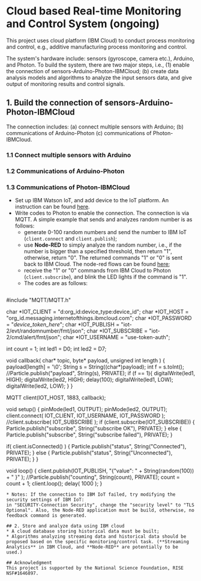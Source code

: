 # Cloud based Real-time Monitoring and Control System (ongoing)
This project uses cloud platform (IBM Cloud) to conduct process monitoring and control, e.g.,
additive manufacturing process monitoring and control.

The system's hardware include: sensors (gyroscope, camera etc.), Arduino, and Photon.
To build the system, there are two major steps, i.e., (1) enable the connection of sensors-Arduino-Photon-IBMCloud;
(b) create data analysis models and algorithms to analyze the input sensors data, and give output of monitoring results and control signals.

## 1. Build the connection of sensors-Arduino-Photon-IBMCloud
The connection includes: (a) connect multiple sensors with Arduino; (b) communications of Arduino-Photon
(c) communications of Photon-IBMCloud.
### 1.1 Connect multiple sensors with Arduino
### 1.2 Communications of Arduino-Photon
### 1.3 Communications of Photon-IBMCloud
* Set up IBM Watson IoT, and add device to the IoT platform. An instruction can be found [here](https://www.kevinhoyt.com/2016/04/27/particle-photon-on-watson-iot/).
* Write codes to Photon to enable the connection. The connection is via MQTT. A simple example that sends and analyzes random number is as follows:
  * generate 0-100 random numbers and send the number to IBM IoT (`client.connect` and `client.publish`);
  * use **Node-RED** to simply analyze the random number, i.e., if the number is bigger than a specified threshold,
  then return "1", otherwise, return "0". The returned commands "1" or "0" is sent back to IBM Cloud. The node-red flows can be found [here](http://node-red-ammonitoring.mybluemix.net/red/);
  * receive the "1" or "0" commands from IBM Cloud to Photon (`client.subscribe`), and blink the LED lights if the command is "1".  
  * The codes are as follows:
  ```cpp
#include "MQTT/MQTT.h"

char *IOT_CLIENT = "d:org_id:device_type:device_id";
char *IOT_HOST = "org_id.messaging.internetofthings.ibmcloud.com";
char *IOT_PASSWORD = "_device_token_here_";
char *IOT_PUBLISH = "iot-2/evt/randomnumber/fmt/json";
char *IOT_SUBSCRIBE = "iot-2/cmd/alert/fmt/json";
char *IOT_USERNAME = "use-token-auth";

int count = 1;
int led1 = D0;
int led2 = D7;

void callback( char* topic, byte* payload, unsigned int length ) {
  payload[length] = '\0';
  String s = String((char*)payload);
  int f = s.toInt();
  //Particle.publish("payload", String(s), PRIVATE);
  if (f == 1){
     digitalWrite(led1, HIGH);
     digitalWrite(led2, HIGH);
     delay(100);
     digitalWrite(led1, LOW);
     digitalWrite(led2, LOW);
  }
}

MQTT client(IOT_HOST, 1883, callback);

void setup() {
  pinMode(led1, OUTPUT);
  pinMode(led2, OUTPUT);
  client.connect(
    IOT_CLIENT,
    IOT_USERNAME,
    IOT_PASSWORD
  );
  //client.subscribe( IOT_SUBSCRIBE );
  if (client.subscribe(IOT_SUBSCRIBE)) {
      Particle.publish("subscribe", String("subscribe OK"), PRIVATE);
    } else {
      Particle.publish("subscribe", String("subscribe failed"), PRIVATE);
    }

  if( client.isConnected() ) {
      Particle.publish("status", String("Connected"), PRIVATE);
    } else {
      Particle.publish("status", String("Unconnected"), PRIVATE);
    }
}

void loop() {
    client.publish(IOT_PUBLISH, "{\"value\": " + String(random(100)) + " }"
    );
    //Particle.publish("counting", String(count), PRIVATE);
    count = count + 1;
    client.loop();
    delay( 1000 );
}
  ```
* Notes: If the connection to IBM IoT failed, try modifying the security settings of IBM IoT:
in "SECURITY-Connection Security", change the "security level" to "TLS Optional". Also, the Node-RED application must be build, otherwise, no feedback command is generated.

## 2. Store and analyze data using IBM cloud
* A cloud database storing historical data must be built;
* Algorithms analyzing streaming data and historical data should be proposed based on the specific monitoring/control task. (**Streaming Analytics** in IBM Cloud, and **Node-RED** are potentially to be used.)

## Acknowledgment
This project is supported by the National Science Foundation, RISE NSF#1646897.
